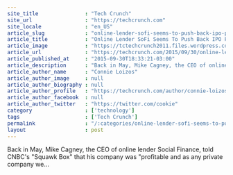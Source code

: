 ```yaml
---
site_title               : "Tech Crunch"
site_url                 : "https://techcrunch.com"
site_locale              : "en_US"
article_slug             : "online-lender-sofi-seems-to-push-back-ipo-plans-raising-s1-billion"
article_title            : "Online Lender SoFi Seems To Push Back IPO Plans, Raising $1 Billion"
article_image            : "https://tctechcrunch2011.files.wordpress.com/2015/06/unicorn-money.jpg?w=764&h=400&crop=1"
article_url              : "https://techcrunch.com/2015/09/30/online-lender-sofi-seems-to-push-back-ipo-plans-raising-1-billion-instead/"
article_published_at     : "2015-09-30T18:33:21-03:00"
article_description      : "Back in May, Mike Cagney, the CEO of online lender Social Finance, told CNBC's 'Squawk Box' that his company was 'profitable and as any private company we..."
article_author_name      : "Connie Loizos"
article_author_image     : null
article_author_biography : null
article_author_profile   : "https://techcrunch.com/author/connie-loizos/"
article_author_facebook  : null
article_author_twitter   : "https://twitter.com/cookie"
category                 : ['technology']
tags                     : ['Tech Crunch']
permalink                : "/:categories/online-lender-sofi-seems-to-push-back-ipo-plans-raising-s1-billion/"
layout                   : post
---
```


Back in May, Mike Cagney, the CEO of online lender Social Finance, told CNBC's "Squawk Box" that his company was "profitable and as any private company we...
